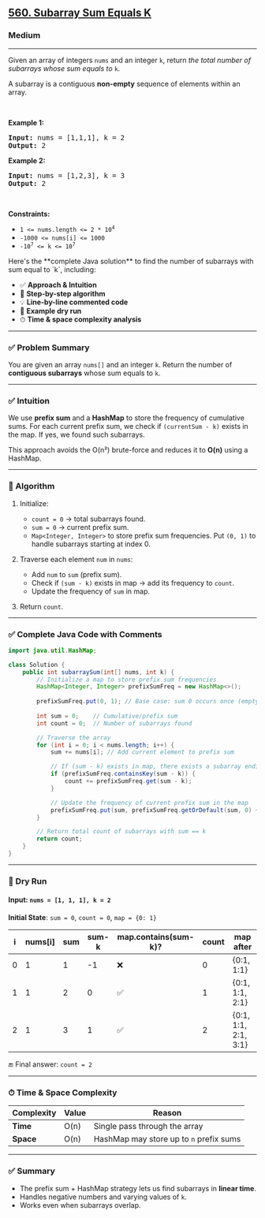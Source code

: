 <h2><a href="https://leetcode.com/problems/subarray-sum-equals-k">560. Subarray Sum Equals K</a></h2><h3>Medium</h3><hr><p>Given an array of integers <code>nums</code> and an integer <code>k</code>, return <em>the total number of subarrays whose sum equals to</em> <code>k</code>.</p>

<p>A subarray is a contiguous <strong>non-empty</strong> sequence of elements within an array.</p>

<p>&nbsp;</p>
<p><strong class="example">Example 1:</strong></p>
<pre><strong>Input:</strong> nums = [1,1,1], k = 2
<strong>Output:</strong> 2
</pre><p><strong class="example">Example 2:</strong></p>
<pre><strong>Input:</strong> nums = [1,2,3], k = 3
<strong>Output:</strong> 2
</pre>
<p>&nbsp;</p>
<p><strong>Constraints:</strong></p>

<ul>
	<li><code>1 &lt;= nums.length &lt;= 2 * 10<sup>4</sup></code></li>
	<li><code>-1000 &lt;= nums[i] &lt;= 1000</code></li>
	<li><code>-10<sup>7</sup> &lt;= k &lt;= 10<sup>7</sup></code></li>
</ul>
Here's the **complete Java solution** to find the number of subarrays with sum equal to `k`, including:

* ✅ **Approach & Intuition**
* 🧠 **Step-by-step algorithm**
* 💡 **Line-by-line commented code**
* 🧪 **Example dry run**
* ⏱ **Time & space complexity analysis**

---

### ✅ Problem Summary

You are given an array `nums[]` and an integer `k`.
Return the number of **contiguous subarrays** whose sum equals to `k`.

---

### ✅ Intuition

We use **prefix sum** and a **HashMap** to store the frequency of cumulative sums.
For each current prefix sum, we check if `(currentSum - k)` exists in the map. If yes, we found such subarrays.

This approach avoids the O(n²) brute-force and reduces it to **O(n)** using a HashMap.

---

### 🧠 Algorithm

1. Initialize:

   * `count = 0` → total subarrays found.
   * `sum = 0` → current prefix sum.
   * `Map<Integer, Integer>` to store prefix sum frequencies. Put `(0, 1)` to handle subarrays starting at index 0.
2. Traverse each element `num` in `nums`:

   * Add `num` to `sum` (prefix sum).
   * Check if `(sum - k)` exists in map → add its frequency to `count`.
   * Update the frequency of `sum` in map.
3. Return `count`.

---

### ✅ Complete Java Code with Comments

```java
import java.util.HashMap;

class Solution {
    public int subarraySum(int[] nums, int k) {
        // Initialize a map to store prefix sum frequencies
        HashMap<Integer, Integer> prefixSumFreq = new HashMap<>();
        
        prefixSumFreq.put(0, 1); // Base case: sum 0 occurs once (empty prefix)
        
        int sum = 0;    // Cumulative/prefix sum
        int count = 0;  // Number of subarrays found

        // Traverse the array
        for (int i = 0; i < nums.length; i++) {
            sum += nums[i]; // Add current element to prefix sum

            // If (sum - k) exists in map, there exists a subarray ending at i with sum k
            if (prefixSumFreq.containsKey(sum - k)) {
                count += prefixSumFreq.get(sum - k);
            }

            // Update the frequency of current prefix sum in the map
            prefixSumFreq.put(sum, prefixSumFreq.getOrDefault(sum, 0) + 1);
        }

        // Return total count of subarrays with sum == k
        return count;
    }
}
```

---

### 🧪 Dry Run

#### Input: `nums = [1, 1, 1], k = 2`

**Initial State**:
`sum = 0`, `count = 0`, `map = {0: 1}`

| i | nums\[i] | sum | sum-k | map.contains(sum-k)? | count | map after            |
| - | -------- | --- | ----- | -------------------- | ----- | -------------------- |
| 0 | 1        | 1   | -1    | ❌                    | 0     | {0:1, 1:1}           |
| 1 | 1        | 2   | 0     | ✅                    | 1     | {0:1, 1:1, 2:1}      |
| 2 | 1        | 3   | 1     | ✅                    | 2     | {0:1, 1:1, 2:1, 3:1} |

🔚 Final answer: `count = 2`

---

### ⏱ Time & Space Complexity

| Complexity | Value | Reason                                  |
| ---------- | ----- | --------------------------------------- |
| **Time**   | O(n)  | Single pass through the array           |
| **Space**  | O(n)  | HashMap may store up to `n` prefix sums |

---

### ✅ Summary

* The prefix sum + HashMap strategy lets us find subarrays in **linear time**.
* Handles negative numbers and varying values of `k`.
* Works even when subarrays overlap.


